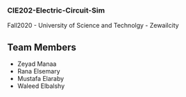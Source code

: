 ### CIE202-Electric-Circuit-Sim
Fall2020 - University of Science and Technolgy - Zewailcity
## Team Members
- Zeyad Manaa
- Rana Elsemary
- Mustafa Elaraby
- Waleed Elbalshy
